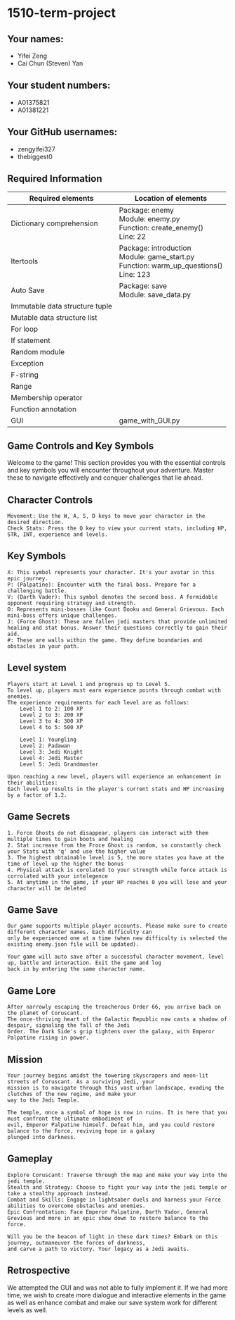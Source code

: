 # 1510-term-project

## Your names:

- Yifei Zeng
- Cai Chun (Steven) Yan

## Your student numbers:

- A01375821
- A01381221

## Your GitHub usernames:

- zengyifei327
- thebiggest0

## Required Information

| Required elements              | Location of elements                                                                              |
|--------------------------------|---------------------------------------------------------------------------------------------------|
| Dictionary comprehension       | Package: enemy<br/>Module: enemy.py <br/>Function: create_enemy() <br/>Line: 22                   |
| Itertools                      | Package: introduction<br/>Module: game_start.py <br/>Function: warm_up_questions() <br/>Line: 123 |
| Auto Save                      | Package: save<br/>Module: save_data.py                                                            |
| Immutable data structure tuple |                                                                                                   |
| Mutable data structure list    |                                                                                                   |
| For loop                       |                                                                                                   |
| If statement                   |                                                                                                   |
| Random module                  |                                                                                                   |
| Exception                      |                                                                                                   |
| F-string                       |                                                                                                   |
| Range                          |                                                                                                   |
| Membership operator            |                                                                                                   |
| Function annotation            |                                                                                                   |
| GUI                            | game_with_GUI.py                                                                                  |


## Game Controls and Key Symbols

Welcome to the game! This section provides you with the essential controls and key symbols you will encounter throughout your adventure. Master these to navigate effectively and conquer challenges that lie ahead.

## Character Controls

    Movement: Use the W, A, S, D keys to move your character in the desired direction.
    Check Stats: Press the Q key to view your current stats, including HP, STR, INT, experience and levels.

## Key Symbols

    X: This symbol represents your character. It's your avatar in this epic journey.
    P: (Palpatine): Encounter with the final boss. Prepare for a challenging battle.
    V: (Darth Vader): This symbol denotes the second boss. A formidable opponent requiring strategy and strength.
    O: Represents mini-bosses like Count Dooku and General Grievous. Each mini-boss offers unique challenges.
    J: (Force Ghost): These are fallen jedi masters that provide unlimited healing and stat bonus. Answer their questions correctly to gain their aid.
    #: These are walls within the game. They define boundaries and obstacles in your path.

## Level system

    Players start at Level 1 and progress up to Level 5.
    To level up, players must earn experience points through combat with enemies.
    The experience requirements for each level are as follows:
        Level 1 to 2: 100 XP
        Level 2 to 3: 200 XP
        Level 3 to 4: 300 XP
        Level 4 to 5: 500 XP

        Level 1: Youngling
        Level 2: Padawan
        Level 3: Jedi Knight
        Level 4: Jedi Master
        Level 5: Jedi Grandmaster

    Upon reaching a new level, players will experience an enhancement in their abilities: 
    Each level up results in the player's current stats and HP increasing by a factor of 1.2.

## Game Secrets

    1. Force Ghosts do not disappear, players can interact with them multiple times to gain boots and healing
    2. Stat increase from the Froce Ghost is random, so constantly check your Stats with 'q' and use the higher value
    3. The highest obtainable level is 5, the more states you have at the time of level up the higher the bonus
    4. Physical attack is corolated to your strength while force attack is corrolated with your intelegence
    5. At anytime in the game, if your HP reaches 0 you will lose and your character will be deleted

## Game Save

    Our game supports multiple player accounts. Please make sure to create different character names. Each difficulty can
    only be experienced one at a time (when new difficulty is selected the existing enemy.json file will be updated). 
    
    Your game will auto save after a successful character movement, level up, battle and interaction. Exit the game and log
    back in by entering the same character name.

## Game Lore

    After narrowly escaping the treacherous Order 66, you arrive back on the planet of Coruscant. 
    The once-thriving heart of the Galactic Republic now casts a shadow of despair, signaling the fall of the Jedi 
    Order. The Dark Side's grip tightens over the galaxy, with Emperor Palpatine rising in power.

## Mission

    Your journey begins amidst the towering skyscrapers and neon-lit streets of Coruscant. As a surviving Jedi, your 
    mission is to navigate through this vast urban landscape, evading the clutches of the new regime, and make your 
    way to the Jedi Temple.

    The temple, once a symbol of hope is now in ruins. It is here that you must confront the ultimate embodiment of 
    evil, Emperor Palpatine himself. Defeat him, and you could restore balance to the Force, reviving hope in a galaxy 
    plunged into darkness.

## Gameplay

    Explore Coruscant: Traverse through the map and make your way into the jedi temple.
    Stealth and Strategy: Choose to fight your way into the jedi temple or take a stealthy approach instead.
    Combat and Skills: Engage in lightsaber duels and harness your Force abilities to overcome obstacles and enemies.
    Epic Confrontation: Face Emperor Palpatine, Darth Vador, General Grevious and more in an epic show down to restore balance to the force.

    Will you be the beacon of light in these dark times? Embark on this journey, outmaneuver the forces of darkness, 
    and carve a path to victory. Your legacy as a Jedi awaits.

## Retrospective

We attempted the GUI and was not able to fully implement it.
If we had more time, we wish to create more dialogue and interactive elements in the game as well as enhance combat
and make our save system work for different levels as well.
